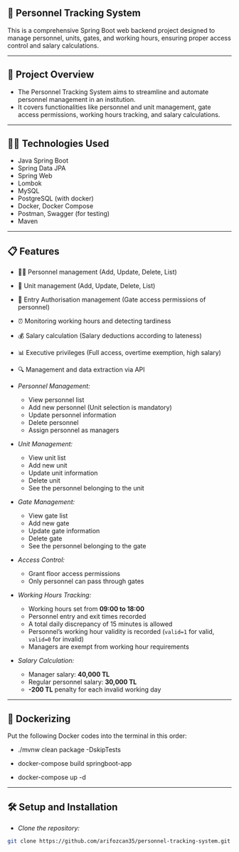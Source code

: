 ## 🏢 Personnel Tracking System

This is a comprehensive Spring Boot web backend project designed to manage personnel, units, gates, and working hours, ensuring proper access control and salary calculations.

---

## 🚀 Project Overview
- The Personnel Tracking System aims to streamline and automate personnel management in an institution.
- It covers functionalities like personnel and unit management, gate access permissions, working hours tracking, and salary calculations.

---

## 🧑‍💻 Technologies Used
- Java Spring Boot
- Spring Data JPA
- Spring Web
- Lombok
- MySQL
- PostgreSQL (with docker)
- Docker, Docker Compose
- Postman, Swagger (for testing)
- Maven

---

## 📋 Features

- 👨‍💼 Personnel management (Add, Update, Delete, List)
- 🏢 Unit management (Add, Update, Delete, List)
- 🏢 Entry Authorisation management (Gate access permissions of personnel)
- ⏰ Monitoring working hours and detecting tardiness
- 💰 Salary calculation (Salary deductions according to lateness)
- 📊 Executive privileges (Full access, overtime exemption, high salary)
- 🔍 Management and data extraction via API




- *Personnel Management:*
    - View personnel list
    - Add new personnel (Unit selection is mandatory)
    - Update personnel information
    - Delete personnel
    - Assign personnel as managers


- *Unit Management:*
    - View unit list
    - Add new unit
    - Update unit information
    - Delete unit
    - See the personnel belonging to the unit


- *Gate Management:*
    - View gate list
    - Add new gate
    - Update gate information
    - Delete gate
    - See the personnel belonging to the gate


- *Access Control:*
    - Grant floor access permissions
    - Only personnel can pass through gates


- *Working Hours Tracking:*
    - Working hours set from **09:00 to 18:00**
    - Personnel entry and exit times recorded
    - A total daily discrepancy of 15 minutes is allowed
    - Personnel’s working hour validity is recorded (`valid=1` for valid, `valid=0` for invalid)
    - Managers are exempt from working hour requirements


- *Salary Calculation:*
    - Manager salary: **40,000 TL**
    - Regular personnel salary: **30,000 TL**
    - **-200 TL** penalty for each invalid working day

---


## 🐳 Dockerizing

Put the following Docker codes into the terminal in this order:

- ./mvnw clean package -DskipTests

- docker-compose build springboot-app

- docker-compose up -d

---


## 🛠 Setup and Installation

- *Clone the repository:*
```bash
git clone https://github.com/arifozcan35/personnel-tracking-system.git
